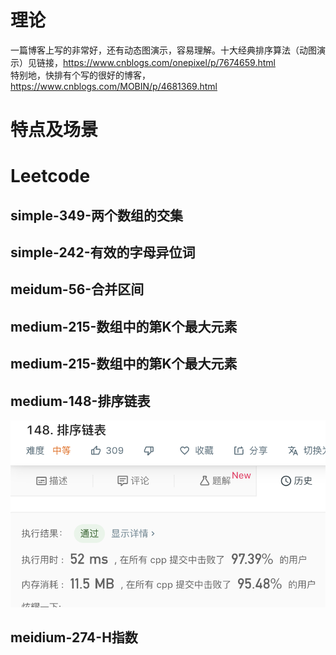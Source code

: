 # 理论
一篇博客上写的非常好，还有动态图演示，容易理解。十大经典排序算法（动图演示）见链接，https://www.cnblogs.com/onepixel/p/7674659.html  
特别地，快排有个写的很好的博客，https://www.cnblogs.com/MOBIN/p/4681369.html
# 特点及场景
# Leetcode
## simple-349-两个数组的交集
## simple-242-有效的字母异位词
## meidum-56-合并区间
## medium-215-数组中的第K个最大元素
## medium-215-数组中的第K个最大元素
## medium-148-排序链表
![image](https://github.com/PseudoProgrammer/leetcode_analysis/blob/PseudoProgrammer-patch-2/algorithms/sort/picture/Sort_List.png)
## meidium-274-H指数

